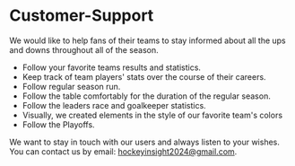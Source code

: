 # Customer-Support

We would like to help fans of their teams to stay informed about all the ups and downs throughout all of the season.

- Follow your favorite teams results and statistics.
- Keep track of team players' stats over the course of their careers.
- Follow regular season run.
- Follow the table comfortably for the duration of the regular season.
- Follow the leaders race and goalkeeper statistics.
- Visually, we created elements in the style of our favorite team's colors
- Follow the Playoffs.

We want to stay in touch with our users and always listen to your wishes. You can contact us by email: hockeyinsight2024@gmail.com.
